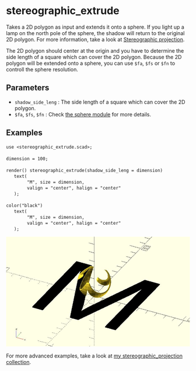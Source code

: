 # stereographic_extrude

Takes a 2D polygon as input and extends it onto a sphere. If you light up a lamp on the north pole of the sphere, the shadow will return to the original 2D polygon. For more information, take a look at [Stereographic projection](https://en.wikipedia.org/wiki/Stereographic_projection).

The 2D polygon should center at the origin and you have to determine the side length of a square which can cover the 2D polygon. Because the 2D polygon will be extended onto a sphere, you can use `$fa`, `$fs` or `$fn` to controll the sphere resolution.

## Parameters

- `shadow_side_leng` : The side length of a square which can cover the 2D polygon.
- `$fa`, `$fs`, `$fn` : Check [the sphere module](https://en.wikibooks.org/wiki/OpenSCAD_User_Manual/Primitive_Solids#sphere) for more details.


## Examples
    
    use <stereographic_extrude.scad>;
    
	dimension = 100;
	
	render() stereographic_extrude(shadow_side_leng = dimension)
	   text(
            "M", size = dimension, 
            valign = "center", halign = "center"
       );
	   
	color("black") 
	   text(
            "M", size = dimension, 
            valign = "center", halign = "center"
       );

![stereographic_extrude](images/lib-stereographic_extrude-1.JPG)

For more advanced examples, take a look at [my stereographic_projection collection](https://www.thingiverse.com/JustinSDK/collections/stereographic-projection).